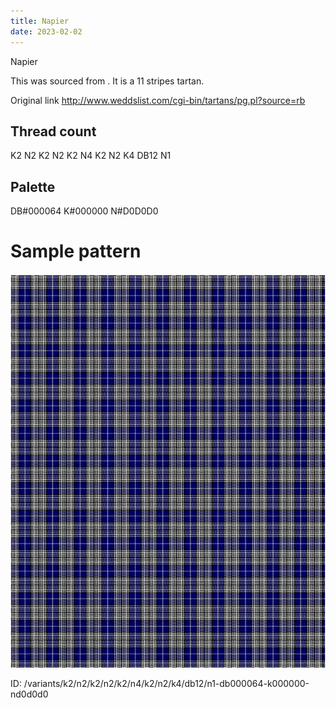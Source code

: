 ```yaml
---
title: Napier
date: 2023-02-02
---
```

Napier

This was sourced from <no value>.  It is a 11 stripes tartan.

Original link http://www.weddslist.com/cgi-bin/tartans/pg.pl?source=rb

## Thread count
K2 N2 K2 N2 K2 N4 K2 N2 K4 DB12 N1

## Palette
DB#000064 K#000000 N#D0D0D0

# Sample pattern

![Tartan detail](tartan.png "K2 N2 K2 N2 K2 N4 K2 N2 K4 DB12 N1 tartan")

ID: /variants/k2/n2/k2/n2/k2/n4/k2/n2/k4/db12/n1-db000064-k000000-nd0d0d0